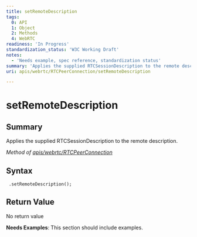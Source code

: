 ```yaml
---
title: setRemoteDescription
tags:
  0: API
  1: Object
  2: Methods
  4: WebRTC
readiness: 'In Progress'
standardization_status: 'W3C Working Draft'
notes:
  - 'Needs example, spec reference, standardization status'
summary: 'Applies the supplied RTCSessionDescription to the remote description.'
uri: apis/webrtc/RTCPeerConnection/setRemoteDescription

---
```

# setRemoteDescription

## Summary

Applies the supplied RTCSessionDescription to the remote description.

*Method of [apis/webrtc/RTCPeerConnection](/apis/webrtc/RTCPeerConnection)*

## Syntax

``` {.js}
 .setRemoteDescription();
```

## Return Value

No return value

**Needs Examples**: This section should include examples.

